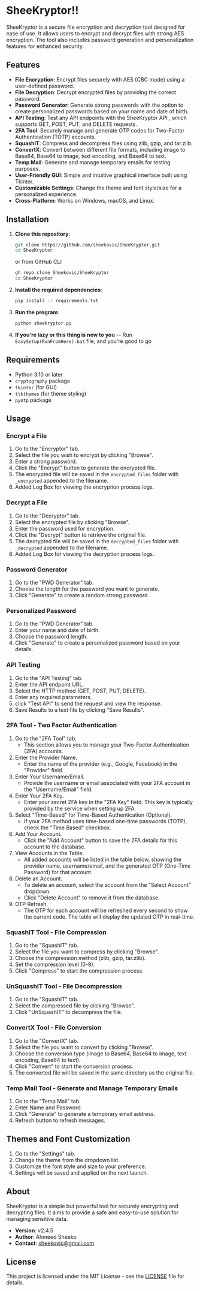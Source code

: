 # SheeKryptor!!

SheeKryptor is a secure file encryption and decryption tool designed for ease of use. It allows users to encrypt and decrypt files with strong AES encryption. The tool also includes password generation and personalization features for enhanced security.

## Features

- **File Encryption**: Encrypt files securely with AES (CBC mode) using a user-defined password.
- **File Decryption**: Decrypt encrypted files by providing the correct password.
- **Password Generator**: Generate strong passwords with the option to create personalized passwords based on your name and date of birth.
- **API Testing**: Test any API endpoints with the SheeKryptor API , which supports GET, POST, PUT, and DELETE requests.
- **2FA Tool**: Securely manage and generate OTP codes for Two-Factor Authentication (TOTP) accounts.
- **SquashIT**: Compress and decompress files using zlib, gzip, and tar.zlib.
- **ConvertX**: Convert between different file formats, including image to Base64, Base64 to image, text encoding, and Base64 to text.
- **Temp Mail**: Generate and manage temporary emails for testing purposes.
- **User-Friendly GUI**: Simple and intuitive graphical interface built using Tkinter.
- **Customizable Settings**: Change the theme and font style/size for a personalized experience.
- **Cross-Platform**: Works on Windows, macOS, and Linux.

## Installation

1. **Clone this repository**:
   ```bash
   git clone https://github.com/sheekovic/SheeKryptor.git
   cd SheeKryptor
   ```
   or from GitHub CLI
   ```bash
   gh repo clone Sheekovic/SheeKryptor
   cd SheeKryptor
   ```

2. **Install the required dependencies**:
   ```bash
   pip install -r requirements.txt
   ```

3. **Run the program**:
   ```bash
   python sheekryptor.py
   ```

4. **If you're lazy or this thing is new to you**
-- Run `EasySetup(RunFromHere).bat` file, and you're good to go


## Requirements

- Python 3.10 or later
- `cryptography` package
- `tkinter` (for GUI)
- `ttkthemes` (for theme styling)
- `pyotp` package

## Usage

### Encrypt a File
1. Go to the "Encryptor" tab.
2. Select the file you wish to encrypt by clicking "Browse".
3. Enter a strong password.
4. Click the "Encrypt" button to generate the encrypted file.
5. The encrypted file will be saved in the `encrypted_files` folder with `_encrypted` appended to the filename.
6. Added Log Box for viewing the encryption process logs.

### Decrypt a File
1. Go to the "Decryptor" tab.
2. Select the encrypted file by clicking "Browse".
3. Enter the password used for encryption.
4. Click the "Decrypt" button to retrieve the original file.
5. The decrypted file will be saved in the `decrypted_files` folder with `_decrypted` appended to the filename.
6. Added Log Box for viewing the decryption process logs.

### Password Generator
1. Go to the "PWD Generator" tab.
2. Choose the length for the password you want to generate.
3. Click "Generate" to create a random strong password.

### Personalized Password
1. Go to the "PWD Generator" tab.
2. Enter your name and date of birth.
3. Choose the password length.
4. Click "Generate" to create a personalized password based on your details.

### API Testing
1. Go to the "API Testing" tab.
2. Enter the API endpoint URL.
3. Select the HTTP method (GET, POST, PUT, DELETE).
4. Enter any required parameters.
5. click "Test API" to send the request and view the response.
6. Save Results to a text file by clicking "Save Results".

### 2FA Tool - Two Factor Authentication
1. Go to the "2FA Tool" tab.
   - This section allows you to manage your Two-Factor Authentication (2FA) accounts.
2. Enter the Provider Name.
   - Enter the name of the provider (e.g., Google, Facebook) in the "Provider" field.
3. Enter Your Username/Email.
   - Provide the username or email associated with your 2FA account in the "Username/Email" field.
4. Enter Your 2FA Key.
   - Enter your secret 2FA key in the "2FA Key" field. This key is typically provided by the service when setting up 2FA.
5. Select "Time-Based" for Time-Based Authentication (Optional).
   - If your 2FA method uses time-based one-time passwords (TOTP), check the "Time Based" checkbox.
6. Add Your Account.
   - Click the "Add Account" button to save the 2FA details for this account to the database.
7. View Accounts in the Table.
   - All added accounts will be listed in the table below, showing the provider name, username/email, and the generated OTP (One-Time Password) for that account.
8. Delete an Account.
   - To delete an account, select the account from the "Select Account" dropdown.
   - Click "Delete Account" to remove it from the database.
9. OTP Refresh.
   - The OTP for each account will be refreshed every second to show the current code. The table will display the updated OTP in real-time.

### SquashIT Tool - File Compression
1. Go to the "SquashIT" tab.
2. Select the file you want to compress by clicking "Browse".
3. Choose the compression method (zlib, gzip, tar.zlib).
4. Set the compression level (0-9).
5. Click "Compress" to start the compression process.

### UnSquashIT Tool - File Decompression
1. Go to the "SquashIT" tab.
2. Select the compressed file by clicking "Browse".
3. Click "UnSquashIT" to decompress the file.

### ConvertX Tool - File Conversion
1. Go to the "ConvertX" tab.
2. Select the file you want to convert by clicking "Browse".
3. Choose the conversion type (image to Base64, Base64 to image, text encoding, Base64 to text).
4. Click "Convert" to start the conversion process.
5. The converted file will be saved in the same directory as the original file.

### Temp Mail Tool - Generate and Manage Temporary Emails
1. Go to the "Temp Mail" tab.
2. Enter Name and Password.
3. Click "Generate" to generate a temporary email address.
4. Refresh button to refresh messages.

## Themes and Font Customization
1. Go to the "Settings" tab.
2. Change the theme from the dropdown list.
3. Customize the font style and size to your preference.
4. Settings will be saved and applied on the next launch.

## About

SheeKryptor is a simple but powerful tool for securely encrypting and decrypting files. It aims to provide a safe and easy-to-use solution for managing sensitive data.

- **Version**: v2.4.5
- **Author**: Ahmeed Sheeko
- **Contact**: sheekovic@gmail.com

## License

This project is licensed under the MIT License - see the [LICENSE](LICENSE) file for details.